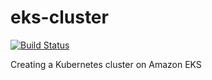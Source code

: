 # eks-cluster

[![Build Status](http://ec2-18-217-186-104.us-east-2.compute.amazonaws.com:8080/buildStatus/icon?job=eks-cluster)](http://ec2-18-217-186-104.us-east-2.compute.amazonaws.com:8080/buildStatus/icon?job=eks-cluster)

Creating a Kubernetes cluster on Amazon EKS
